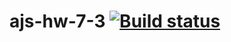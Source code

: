 # ajs-hw-7-3 [![Build status](https://ci.appveyor.com/api/projects/status/0s738ntcnj1f6p86?svg=true)](https://ci.appveyor.com/project/vasllly/ajs-hw-7-3)
